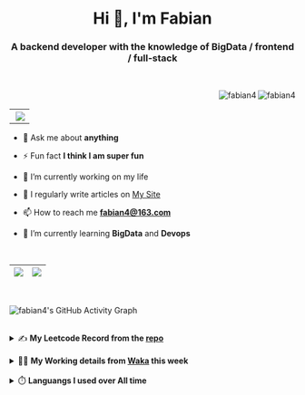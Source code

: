 <h1 align="center">Hi 👋, I'm Fabian</h1>
<h3 align="center">A backend developer with the knowledge of BigData / frontend / full-stack</h3>

<br/>

<img align="right" src="https://komarev.com/ghpvc/?username=fabian4&label=views&color=0e75b6&style=flat" alt="fabian4" /><img align="right" src="https://img.shields.io/badge/Author-fabian4-orange?logo=Dark%20Reader" alt="fabian4" />

<br/>

<table align="right" border="0.5"><tr><th><img align="right"  src="https://github-readme-stats.vercel.app/api/top-langs/?username=fabian4&layout=compact&theme=buefy&hide_border=true"/</th></tr></table>

- 💬 Ask me about **anything**

- ⚡ Fun fact **I think I am super fun**

- 🔭 I’m currently working on my life

- 📝 I regularly write articles on [My Site](https://fabian4.site/)

- 📫 How to reach me **fabian4@163.com**

- 🌱 I’m currently learning **BigData** and **Devops** 

<!-- - 📄 Know about my Daily details on [My Personal Blog Galllery](https://fabian4.github.io/gallery/) -->

<br/>

|  <img align="center" src="https://github-readme-streak-stats.herokuapp.com/?user=fabian4&theme=gruvbox_duo&currStreakNum=2FD3EB&fire=pink&sideLabels=F00&hide_border=true&date_format=[Y.]n.j" /> |  <img align="center" src="https://github-readme-stats.vercel.app/api?username=fabian4&count_private=true&show_icons=true&theme=flag-india&show_owner=true&hide_border=true" />|
| ------------- | ------------- |

<br/>

![fabian4's GitHub Activity Graph](https://github-readme-activity-graph.cyclic.app/graph?username=fabian4&theme=github-light)

<br/>
<details>
  <summary>✍️ <b>My Leetcode Record from the <a href="https://github.com/fabian4/leetcode">repo</a></b></summary>
 
 ---
  
|[![Leetcode Stats](https://leetcard.jacoblin.cool/fabianbao?theme=light&font=Zen%20Kurenaido&ext=heatmap&site=cn&border=0)](https://leetcode-cn.com/u/fabianbao/)|
| ------------- |
  
<!--|[![Leetcode Stats](https://leetcard.jacoblin.cool/fabianbao?theme=light&font=Bubbler%20One&ext=heatmap&site=cn&border=0)](https://leetcode-cn.com/u/fabianbao/)|[![fabian's LeetCode Stats](https://leetcode-stats.vercel.app/api?username=fabian)](https://leetcode-cn.com/u/fabianbao/)|
| ------------- | ------------- | -->
  
|![image](https://user-images.githubusercontent.com/60428924/216034888-f8b4b00e-da4c-486c-9872-e4a18b9c6325.png)|
| ------------- |
|![image](https://user-images.githubusercontent.com/60428924/216035023-02273762-0103-4d59-affc-23d4d0c18d1d.png)|
  
</details>

<br/>

<details>
  <summary>👨‍💻 <b>My Working details from <a href="https://wakatime.com/@fabian4">Waka</a> this week</b></summary>

---

<!--START_SECTION:waka-->
![Code Time](http://img.shields.io/badge/Code%20Time-386%20hrs%205%20mins-blue)

**I'm an Early 🐤** 

```text
🌞 Morning                701 commits         █████████░░░░░░░░░░░░░░░░   36.36 % 
🌆 Daytime                586 commits         ████████░░░░░░░░░░░░░░░░░   30.39 % 
🌃 Evening                622 commits         ████████░░░░░░░░░░░░░░░░░   32.26 % 
🌙 Night                  19 commits          ░░░░░░░░░░░░░░░░░░░░░░░░░   00.99 % 
```
📅 **I'm Most Productive on Wednesday** 

```text
Monday                   311 commits         ████░░░░░░░░░░░░░░░░░░░░░   16.13 % 
Tuesday                  292 commits         ████░░░░░░░░░░░░░░░░░░░░░   15.15 % 
Wednesday                354 commits         █████░░░░░░░░░░░░░░░░░░░░   18.36 % 
Thursday                 281 commits         ████░░░░░░░░░░░░░░░░░░░░░   14.57 % 
Friday                   298 commits         ████░░░░░░░░░░░░░░░░░░░░░   15.46 % 
Saturday                 173 commits         ██░░░░░░░░░░░░░░░░░░░░░░░   08.97 % 
Sunday                   219 commits         ███░░░░░░░░░░░░░░░░░░░░░░   11.36 % 
```


📊 **This Week I Spent My Time On** 

```text
💬 Programming Languages: 
Java                     4 hrs 29 mins       ███████████████████████░░   92.95 % 
YAML                     6 mins              █░░░░░░░░░░░░░░░░░░░░░░░░   02.23 % 
TypeScript               4 mins              ░░░░░░░░░░░░░░░░░░░░░░░░░   01.53 % 
XML                      3 mins              ░░░░░░░░░░░░░░░░░░░░░░░░░   01.16 % 
Docker                   3 mins              ░░░░░░░░░░░░░░░░░░░░░░░░░   01.15 % 

🔥 Editors: 
IntelliJ                 4 hrs 38 mins       ████████████████████████░   96.25 % 
WebStorm                 10 mins             █░░░░░░░░░░░░░░░░░░░░░░░░   03.75 % 

💻 Operating System: 
Mac                      4 hrs 49 mins       █████████████████████████   100.00 % 
```


<!--END_SECTION:waka-->
  
</details>

<br/>

<details>
  <summary>⏱️ <b>Languangs I used over All time</b></summary>
  
---
  
![languages all time](https://wakatime.com/share/@32ef5ac6-eac5-4886-805c-ce9fe059857e/efc24c85-e478-4696-bcbd-c5669145b831.svg)
  
</details>
